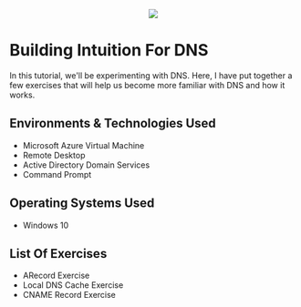 <p align= "center">
<img src= "https://imgur.com/tCJkSAi.png"/>
</p>

<h1>Building Intuition For DNS</h1>
In this tutorial, we'll be experimenting with DNS. Here, I have put together a few exercises that will help us become more familiar with DNS and how it works.

<h2>Environments & Technologies Used</h2>

- Microsoft Azure Virtual Machine
- Remote Desktop
- Active Directory Domain Services
- Command Prompt

<h2>Operating Systems Used</h2>

- Windows 10

<h2>List Of Exercises</h2>

- ARecord Exercise
- Local DNS Cache Exercise
- CNAME Record Exercise
